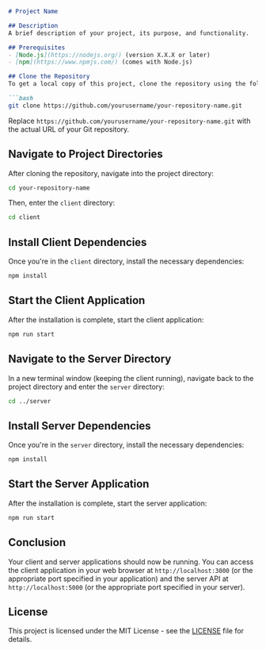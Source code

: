 

```markdown
# Project Name

## Description
A brief description of your project, its purpose, and functionality.

## Prerequisites
- [Node.js](https://nodejs.org/) (version X.X.X or later)
- [npm](https://www.npmjs.com/) (comes with Node.js)

## Clone the Repository
To get a local copy of this project, clone the repository using the following command:

```bash
git clone https://github.com/yourusername/your-repository-name.git
```

Replace `https://github.com/yourusername/your-repository-name.git` with the actual URL of your Git repository.

## Navigate to Project Directories

After cloning the repository, navigate into the project directory:

```bash
cd your-repository-name
```

Then, enter the `client` directory:

```bash
cd client
```

## Install Client Dependencies
Once you're in the `client` directory, install the necessary dependencies:

```bash
npm install
```

## Start the Client Application
After the installation is complete, start the client application:

```bash
npm run start
```

## Navigate to the Server Directory
In a new terminal window (keeping the client running), navigate back to the project directory and enter the `server` directory:

```bash
cd ../server
```

## Install Server Dependencies
Once you're in the `server` directory, install the necessary dependencies:

```bash
npm install
```

## Start the Server Application
After the installation is complete, start the server application:

```bash
npm run start
```

## Conclusion
Your client and server applications should now be running. You can access the client application in your web browser at `http://localhost:3000` (or the appropriate port specified in your application) and the server API at `http://localhost:5000` (or the appropriate port specified in your server).

## License
This project is licensed under the MIT License - see the [LICENSE](LICENSE) file for details.
```


